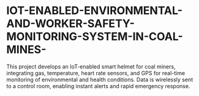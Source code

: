 # IOT-ENABLED-ENVIRONMENTAL-AND-WORKER-SAFETY-MONITORING-SYSTEM-IN-COAL-MINES-
This project develops an IoT-enabled smart helmet for coal miners, integrating gas, temperature, heart rate sensors, and GPS for real-time monitoring of environmental and health conditions. Data is wirelessly sent to a control room, enabling instant alerts and rapid emergency response.
